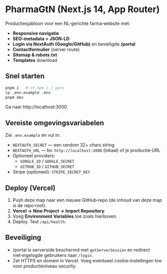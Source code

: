 # PharmaGtN (Next.js 14, App Router)

Productiesjabloon voor een NL‑gerichte farma‑website met:
- **Responsive navigatie**
- **SEO‑metadata + JSON‑LD**
- **Login via NextAuth (Google/GitHub)** en beveiligde **/portal**
- **Contactformulier** (server route)
- **Sitemap & robots.txt**
- **Templates** download

## Snel starten

```bash
pnpm i   # of npm i / yarn
cp .env.example .env
pnpm dev
```

Ga naar http://localhost:3000

## Vereiste omgevingsvariabelen

Zie `.env.example` en vul in:

- `NEXTAUTH_SECRET` — een random 32+ chars string
- `NEXTAUTH_URL` — bv. `http://localhost:3000` (lokaal) of je productie‑URL
- Optioneel providers:
  - `GOOGLE_ID` / `GOOGLE_SECRET`
  - `GITHUB_ID` / `GITHUB_SECRET`
- Stripe (optioneel): `STRIPE_SECRET_KEY`

## Deploy (Vercel)

1. Push deze map naar een nieuwe GitHub‑repo (de inhoud van deze map is de repo‑root).
2. **Vercel → New Project → Import Repository**.
3. Voeg **Environment Variables** toe zoals hierboven.
4. Deploy. Test `/api/health`.

## Beveiliging

- /portal is serverside beschermd met `getServerSession` en redirect niet‑ingelogde gebruikers naar `/login`.
- Zet HTTPS en domein in Vercel. Voeg eventueel cookie‑instellingen toe voor productieniveau security.
